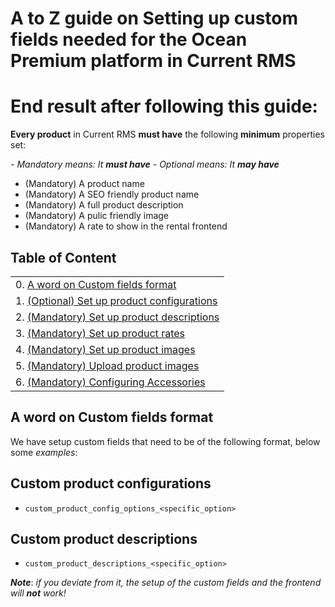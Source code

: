 # A to Z guide on Setting up custom fields needed for the Ocean Premium platform in Current RMS


# End result after following this guide:

**Every product**  in Current RMS **must have** the following **minimum** properties set:

_- Mandatory means: It **must have**_
_- Optional means: It **may have**_

- (Mandatory) A product name
- (Mandatory) A SEO friendly product name
- (Mandatory) A full product description
- (Mandatory) A pulic friendly image
- (Mandatory) A rate to show in the rental frontend


## Table of Content

|                                                                              |
|------------------------------------------------------------------------------|
| 0. [A word on Custom fields format](#markdown-header-a-word-on-custom-fields-format)|
| 1. [(Optional) Set up product configurations](Set%20up%20product%20configurations)|
| 2. [(Mandatory) Set up product descriptions](Product%20descriptions)|
| 3. [(Mandatory) Set up product rates](Product%20rates)|
| 4. [(Mandatory) Set up product images](Product%20images)|
| 5. [(Mandatory) Upload product images](Product%20images#markdown-header-upload-product-images)|
| 6. [(Mandatory) Configuring Accessories](Configuring%20accessories)|

## A word on Custom fields format

We have setup custom fields that need to be of the following format, below some _examples_:

## Custom product configurations

- `custom_product_config_options_<specific_option>`

## Custom product descriptions

- `custom_product_descriptions_<specific_option>`

***Note***: _if you deviate from it, the setup of the custom fields and the frontend will ***not*** work!_